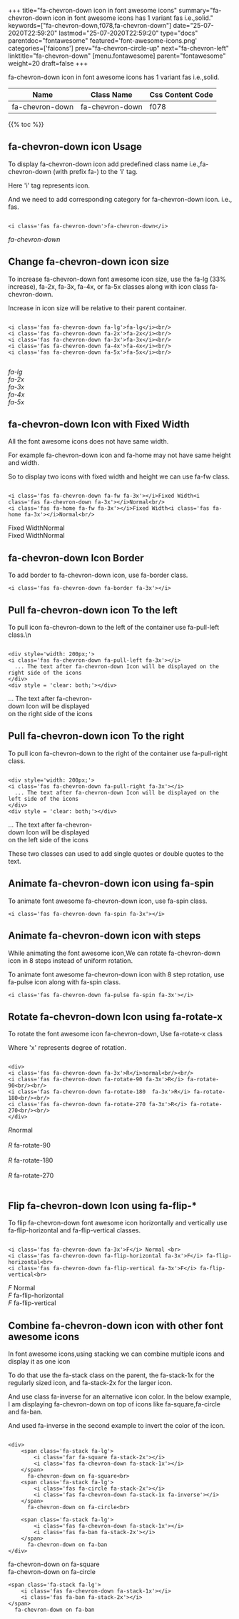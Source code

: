+++
title="fa-chevron-down icon in font awesome icons"
summary="fa-chevron-down icon in font awesome icons has 1 variant fas i.e.,solid."
keywords=["fa-chevron-down,f078,fa-chevron-down"]
date="25-07-2020T22:59:20"
lastmod="25-07-2020T22:59:20"
type="docs"
parentdoc="fontawesome"
featured='font-awesome-icons.png'
categories=['faicons']
prev="fa-chevron-circle-up"
next="fa-chevron-left"
linktitle="fa-chevron-down"
[menu.fontawesome]
parent="fontawesome"
weight=20
draft=false
+++


fa-chevron-down icon in font awesome icons has 1 variant fas i.e.,solid.

<div class='table-responsive'><table class='table'><thead><tr><th>Name</th><th>Class Name</th><th>Css Content Code</th></tr></thead><tbody><tr><td>fa-chevron-down</td><td>fa-chevron-down</td><td>f078</td></tr></tbody></table></div>


{{% toc %}}


## fa-chevron-down icon Usage

To display fa-chevron-down icon add predefined class name i.e.,fa-chevron-down (with prefix fa-) to the 'i' tag.

Here 'i' tag represents icon.

And we need to add corresponding category for fa-chevron-down icon. i.e., fas.


```

<i class='fas fa-chevron-down'>fa-chevron-down</i>
```

<i class='fas fa-chevron-down'>fa-chevron-down</i>




## Change fa-chevron-down icon size
To increase fa-chevron-down font awesome icon size, use the fa-lg (33% increase), fa-2x, fa-3x, fa-4x, or fa-5x classes along with icon class fa-chevron-down.

Increase in icon size will be relative to their parent container. 

```

<i class='fas fa-chevron-down fa-lg'>fa-lg</i><br/>
<i class='fas fa-chevron-down fa-2x'>fa-2x</i><br/>
<i class='fas fa-chevron-down fa-3x'>fa-3x</i><br/>
<i class='fas fa-chevron-down fa-4x'>fa-4x</i><br/>
<i class='fas fa-chevron-down fa-5x'>fa-5x</i><br/>
            
```

<i class='fas fa-chevron-down fa-lg'>fa-lg</i><br/>
<i class='fas fa-chevron-down fa-2x'>fa-2x</i><br/>
<i class='fas fa-chevron-down fa-3x'>fa-3x</i><br/>
<i class='fas fa-chevron-down fa-4x'>fa-4x</i><br/>
<i class='fas fa-chevron-down fa-5x'>fa-5x</i><br/>
            



## fa-chevron-down Icon with Fixed Width 

All the font awesome icons does not have same width.

For example fa-chevron-down icon and fa-home may not have same height and width.

So to display two icons with fixed width and height we can use fa-fw class.


```

<i class='fas fa-chevron-down fa-fw fa-3x'></i>Fixed Width<i class='fas fa-chevron-down fa-3x'></i>Normal<br/>
<i class='fas fa-home fa-fw fa-3x'></i>Fixed Width<i class='fas fa-home fa-3x'></i>Normal<br/>
```

<i class='fas fa-chevron-down fa-fw fa-3x'></i>Fixed Width<i class='fas fa-chevron-down fa-3x'></i>Normal<br/>
<i class='fas fa-home fa-fw fa-3x'></i>Fixed Width<i class='fas fa-home fa-3x'></i>Normal<br/>



## fa-chevron-down Icon Border 

To add border to fa-chevron-down icon, use fa-border class.


```
<i class='fas fa-chevron-down fa-border fa-3x'></i>

```
<i class='fas fa-chevron-down fa-border fa-3x'></i>





## Pull fa-chevron-down icon To the left

To pull icon fa-chevron-down to the left of the container use fa-pull-left class.\n

```

<div style='width: 200px;'>
<i class='fas fa-chevron-down fa-pull-left fa-3x'></i>
  ... The text after fa-chevron-down Icon will be displayed on the right side of the icons
</div>
<div style = 'clear: both;'></div>
```

<div style='width: 200px;'>
<i class='fas fa-chevron-down fa-pull-left fa-3x'></i>
  ... The text after fa-chevron-down Icon will be displayed on the right side of the icons
</div>
<div style = 'clear: both;'></div>




## Pull fa-chevron-down icon To the right
To pull icon fa-chevron-down to the right of the container use fa-pull-right class.

```

<div style='width: 200px;'>
<i class='fas fa-chevron-down fa-pull-right fa-3x'></i>
  ... The text after fa-chevron-down Icon will be displayed on the left side of the icons
</div>
<div style = 'clear: both;'></div>
```

<div style='width: 200px;'>
<i class='fas fa-chevron-down fa-pull-right fa-3x'></i>
  ... The text after fa-chevron-down Icon will be displayed on the left side of the icons
</div>
<div style = 'clear: both;'></div>

These two classes can used to add single quotes or double quotes to the text.


## Animate fa-chevron-down icon using fa-spin
To animate font awesome fa-chevron-down icon, use fa-spin class.

```
<i class='fas fa-chevron-down fa-spin fa-3x'></i>
```
<i class='fas fa-chevron-down fa-spin fa-3x'></i>




## Animate fa-chevron-down icon with steps
While animating the font awesome icon,We can rotate fa-chevron-down icon in 8 steps instead of uniform rotation.

To animate font awesome fa-chevron-down icon with 8 step rotation, use fa-pulse icon along with fa-spin class.


```
<i class='fas fa-chevron-down fa-pulse fa-spin fa-3x'></i>

```
<i class='fas fa-chevron-down fa-pulse fa-spin fa-3x'></i>





## Rotate fa-chevron-down Icon using fa-rotate-x
To rotate the font awesome icon fa-chevron-down, Use fa-rotate-x class

Where 'x' represents degree of rotation.


```

<div>
<i class='fas fa-chevron-down fa-3x'>R</i>normal<br/><br/>
<i class='fas fa-chevron-down fa-rotate-90 fa-3x'>R</i> fa-rotate-90<br/><br/> 
<i class='fas fa-chevron-down fa-rotate-180  fa-3x'>R</i> fa-rotate-180<br/><br/> 
<i class='fas fa-chevron-down fa-rotate-270 fa-3x'>R</i> fa-rotate-270<br/><br/>
</div>
```

<div>
<i class='fas fa-chevron-down fa-3x'>R</i>normal<br/><br/>
<i class='fas fa-chevron-down fa-rotate-90 fa-3x'>R</i> fa-rotate-90<br/><br/> 
<i class='fas fa-chevron-down fa-rotate-180  fa-3x'>R</i> fa-rotate-180<br/><br/> 
<i class='fas fa-chevron-down fa-rotate-270 fa-3x'>R</i> fa-rotate-270<br/><br/>
</div>




## Flip fa-chevron-down Icon using fa-flip-*
To flip fa-chevron-down font awesome icon horizontally and vertically use fa-flip-horizontal and fa-flip-vertical classes. 

```

<i class='fas fa-chevron-down fa-3x'>F</i> Normal <br>
<i class='fas fa-chevron-down fa-flip-horizontal fa-3x'>F</i> fa-flip-horizontal<br>
<i class='fas fa-chevron-down fa-flip-vertical fa-3x'>F</i> fa-flip-vertical<br>
```

<i class='fas fa-chevron-down fa-3x'>F</i> Normal <br>
<i class='fas fa-chevron-down fa-flip-horizontal fa-3x'>F</i> fa-flip-horizontal<br>
<i class='fas fa-chevron-down fa-flip-vertical fa-3x'>F</i> fa-flip-vertical<br>




## Combine fa-chevron-down icon with other font awesome icons
In font awesome icons,using stacking we can combine multiple icons and display it as one icon 

To do that use the fa-stack class on the parent, the fa-stack-1x for the regularly sized icon, and fa-stack-2x for the larger icon.

And use class fa-inverse for an alternative icon color. 
In the below example, I am displaying fa-chevron-down on top of icons like fa-square,fa-circle and fa-ban.

And used fa-inverse in the second example to invert the color of the icon.

```

<div>
    <span class='fa-stack fa-lg'>
        <i class='far fa-square fa-stack-2x'></i>
        <i class='fas fa-chevron-down fa-stack-1x'></i>
    </span>
      fa-chevron-down on fa-square<br>
    <span class='fa-stack fa-lg'>
        <i class='fas fa-circle fa-stack-2x'></i>
        <i class='fas fa-chevron-down fa-stack-1x fa-inverse'></i>
    </span>
      fa-chevron-down on fa-circle<br>

    <span class='fa-stack fa-lg'>
        <i class='fas fa-chevron-down fa-stack-1x'></i>
        <i class='fas fa-ban fa-stack-2x'></i>
    </span>
      fa-chevron-down on fa-ban
</div>
```

<div>
    <span class='fa-stack fa-lg'>
        <i class='far fa-square fa-stack-2x'></i>
        <i class='fas fa-chevron-down fa-stack-1x'></i>
    </span>
      fa-chevron-down on fa-square<br>
    <span class='fa-stack fa-lg'>
        <i class='fas fa-circle fa-stack-2x'></i>
        <i class='fas fa-chevron-down fa-stack-1x fa-inverse'></i>
    </span>
      fa-chevron-down on fa-circle<br>

    <span class='fa-stack fa-lg'>
        <i class='fas fa-chevron-down fa-stack-1x'></i>
        <i class='fas fa-ban fa-stack-2x'></i>
    </span>
      fa-chevron-down on fa-ban
</div>






